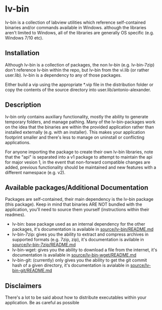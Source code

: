# lv-bin

lv-bin is a collection of labview utilities which reference self-contained binaries and/or commands available in Windows. although the libraries aren't limited to Windows, all of the libraries are generally OS specific (e.g. Windows 7/10 etc).

## Installation

Although lv-bin is a collection of packages, the non lv-bin (e.g. lv-bin-7zip) don't reference lv-bin within the repo, but lv-bin from the vi.lib (or rather user.lib). lv-bin is a dependency to any of those packages.

Either build a vip using the appropriate *.vip file in the distribution folder or copy the contents of the source directory into user.lib/antonio-alexander.

## Description

lv-bin only contains auxiliary functionality, mostly the ability to generate temporary folders, and manage pathing. Many of the lv-bin-packages work on the idea that the binaries are within the provided application rather than installed externally (e.g. with an installer). This makes your application footprint smaller and there's less to manage on uninstall or conflicting applications.

For anyone importing the package to create their own lv-bin libraries, note that the "api" is separated into a v1 package to attempt to maintain the api for major vesion 1, in the event that non-forward compatible changes are added, previous functionality should be maintained and new features with a different namespace (e.g. v2).

## Available packages/Additional Documentation

Packages are self-contained, their main dependency is the lv-bin package (this package). Keep in mind that binaries ARE NOT bundled with the application, you'll need to source them yourself (instructions within their readmes).

* lv-bin: base package used as an internal dependency for the other packages, it's documentation is available in [source/lv-bin/README.md](source/lv-bin/README.md)
* lv-bin-7zip: gives you the ability to extract and compress archives in supported formats (e.g. 7zip, zip), it's documentation is avilable in [source/lv-bin-7zip/README.md](source/lv-bin-7zip/README.md)
* lv-bin-wget: gives you the ability to download a file from the internet, it's documentation is available in [source/lv-bin-wget/README.md](source/lv-bin-wget/README.md)
* lv-bin-git: (currently) only gives you the ability to get the git commit hash of a given directory, it's documentation is avialable in [source/lv-bin-git/README.md](source/lv-bin-git/README.md)

## Disclaimers

There's a lot to be said about how to distribute executables within your application. Be as careful as possible
